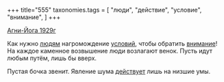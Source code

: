 +++
title="555"
taxonomies.tags = [
 "люди",
 "действие",
 "условие",
 "внимание",
]
+++

[Агни-Йога 1929г](/agni/1929)

Как нужно [людям](/tags/люди) нагромождение [условий](/tags/условие), чтобы обратить [внимание](/tags/внимание)! На каждое каменное возвышение люди возлагают венок. Пусть идут любым путём, лишь бы вверх.   

Пустая бочка звенит. Явление шума [действует](/tags/действие) лишь на низшие умы.